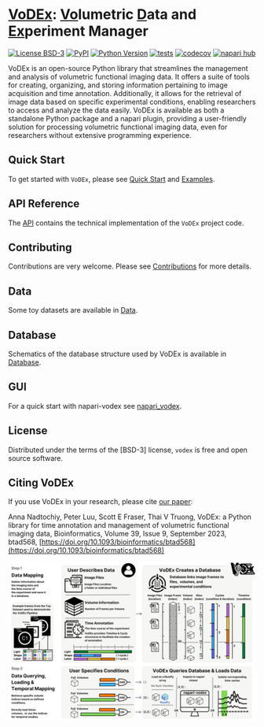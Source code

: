 # <u>VoDEx</u>: <u>Vo</u>lumetric <u>D</u>ata and <u>Ex</u>periment Manager

[![License BSD-3](https://img.shields.io/pypi/l/vodex.svg?color=green)](https://github.com/LemonJust/vodex/raw/main/LICENSE)
[![PyPI](https://img.shields.io/pypi/v/vodex.svg?color=green)](https://pypi.org/project/vodex)
[![Python Version](https://img.shields.io/pypi/pyversions/vodex.svg?color=green)](https://python.org)
[![tests](https://github.com/LemonJust/vodex/workflows/tests/badge.svg)](https://github.com/LemonJust/vodex/actions)
[![codecov](https://codecov.io/gh/LemonJust/vodex/branch/main/graph/badge.svg)](https://codecov.io/gh/LemonJust/vodex)
[![napari hub](https://img.shields.io/endpoint?url=https://api.napari-hub.org/shields/napari-vodex)](https://napari-hub.org/plugins/napari-vodex)

VoDEx is an open-source Python library that streamlines the management and analysis of volumetric functional imaging data. It offers a suite of tools for creating, organizing, and storing information pertaining to image acquisition and time annotation. Additionally, it allows for the retrieval of image data based on specific experimental conditions, enabling researchers to access and analyze the data easily. VoDEx is available as both a standalone Python package and a napari plugin, providing a user-friendly solution for processing volumetric functional imaging data, even for researchers without extensive programming experience.

## Quick Start
To get started with `VoDEx`, please see [Quick Start](https://lemonjust.github.io/vodex/qstart/) and [Examples](https://lemonjust.github.io/vodex/examples/).

## API Reference
The [API](https://lemonjust.github.io/vodex/api/) contains the technical implementation of the `VoDEx` project code.

## Contributing
Contributions are very welcome. Please see [Contributions](https://lemonjust.github.io/vodex/contribute/) for more details.

## Data
Some toy datasets are available in [Data](https://lemonjust.github.io/vodex/data/).

## Database
Schematics of the database structure used by VoDEx is available in [Database](https://lemonjust.github.io/vodex/db/).

## GUI
For a quick start with napari-vodex see [napari_vodex](https://lemonjust.github.io/vodex/napari/).

## License
Distributed under the terms of the [BSD-3] license, `vodex` is free and open source software.

## Citing VoDEx
If you use VoDEx in your research, please cite [our paper](https://doi.org/10.1093/bioinformatics/btad568):

Anna Nadtochiy, Peter Luu, Scott E Fraser, Thai V Truong, VoDEx: a Python library for time annotation and management of volumetric functional imaging data, Bioinformatics, Volume 39, Issue 9, September 2023, btad568, 
[https://doi.org/10.1093/bioinformatics/btad568](https://doi.org/10.1093/bioinformatics/btad568)

<p align="center">
  <img src="assets/paper_figure_w_time.JPG" alt="cover" width="1200"/>
</p>
